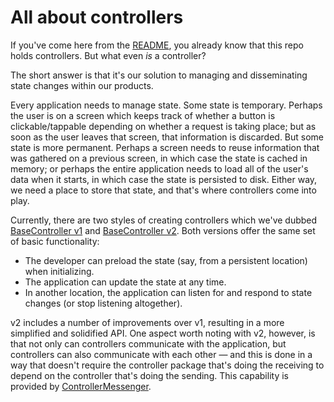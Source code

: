 # All about controllers

If you've come here from the [README](../README.md), you already know that this repo holds controllers. But what even _is_ a controller?

The short answer is that it's our solution to managing and disseminating state changes within our products.

Every application needs to manage state. Some state is temporary. Perhaps the
user is on a screen which keeps track of whether a button is clickable/tappable depending on whether a request is taking place; but as soon as the user leaves that screen, that information is discarded. But some state is more permanent. Perhaps a screen needs to reuse information that was gathered on a previous screen, in which case the state is cached in memory; or perhaps the entire application needs to load all of the user's data when it starts, in which case the state is persisted to disk. Either way, we need a place to store that state, and that's where controllers come into play.

Currently, there are two styles of creating controllers which we've dubbed [BaseController v1](../packages/base-controller/src/BaseController.ts) and [BaseController v2](../packages/base-controller/src/BaseControllerV2.ts). Both versions offer the same set of basic functionality:

- The developer can preload the state (say, from a persistent location) when initializing.
- The application can update the state at any time.
- In another location, the application can listen for and respond to state changes (or stop listening altogether).

v2 includes a number of improvements over v1, resulting in a more simplified and solidified API. One aspect worth noting with v2, however, is that not only can controllers communicate with the application, but controllers can also communicate with each other — and this is done in a way that doesn't require the controller package that's doing the receiving to depend on the controller that's doing the sending. This capability is provided by [ControllerMessenger](../packages/base-controller/src/ControllerMessenger.ts).
